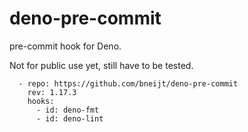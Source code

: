 # deno-pre-commit

pre-commit hook for Deno.

Not for public use yet, still have to be tested.

```
  - repo: https://github.com/bneijt/deno-pre-commit
    rev: 1.17.3
    hooks:
      - id: deno-fmt
      - id: deno-lint
```
